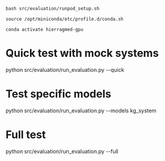 ```
bash src/evaluation/runpod_setup.sh
```

```
source /opt/miniconda/etc/profile.d/conda.sh
```

```
conda activate hierragmed-gpu
```

# Quick test with mock systems
python src/evaluation/run_evaluation.py --quick

# Test specific models
python src/evaluation/run_evaluation.py --models kg_system

# Full test
python src/evaluation/run_evaluation.py --full
